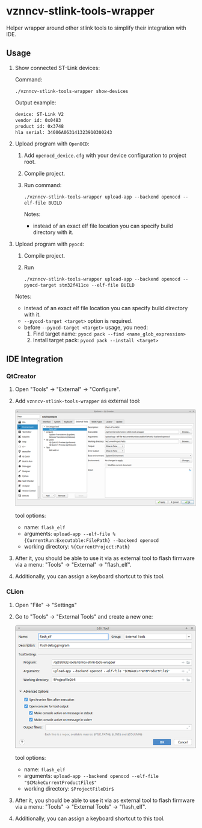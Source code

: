 # vznncv-stlink-tools-wrapper

Helper wrapper around other stlink tools to simplify their integration with IDE.

## Usage

1. Show connected ST-Link devices:

   Command:
   ```
   ./vznncv-stlink-tools-wrapper show-devices
   ```

   Output example:

   ```
   device: ST-Link V2
   vendor id: 0x0483
   product id: 0x3748
   hla serial: 34006A063141323910300243
   ```

2. Upload program with `OpenOCD`:

    1. Add `openocd_device.cfg` with your device configuration to project root.
    2. Compile project.
    3. Run command:

       ```
       ./vznncv-stlink-tools-wrapper upload-app --backend openocd --elf-file BUILD
       ```

       Notes:
        - instead of an exact elf file location you can specify build directory with it.

3. Upload program with `pyocd`:

    1. Compile project.
    2. Run

       ```
       ./vznncv-stlink-tools-wrapper upload-app --backend openocd --pyocd-target stm32f411ce --elf-file BUILD
       ```

   Notes:
    - instead of an exact elf file location you can specify build directory with it.
    - `--pyocd-target <target>` option is required.
    - before `--pyocd-target <target>` usage, you need:
        1. Find target name: `pyocd pack --find <name_glob_expression>`
        2. Install target pack: `pyocd pack --install <target>`

## IDE Integration

### QtCreator

1. Open "Tools" -> "External" -> "Configure".
2. Add `vznncv-stlink-tools-wrapper` as external tool:

   ![qt_external_tool](docs/qt_external_tool.png)

   tool options:
    - name: `flash_elf`
    - arguments: `upload-app --elf-file %{CurrentRun:Executable:FilePath} --backend openocd`
    - working directory: `%{CurrentProject:Path}`

3. After it, you should be able to use it via as external tool to flash firmware via a menu:
   "Tools" -> "External" -> "flash_elf".

4. Additionally, you can assign a keyboard shortcut to this tool.

### CLion

1. Open "File" -> "Settings"
2. Go to "Tools" -> "External Tools" and create a new one:

   ![clion_external_tool](docs/clion_external_tool.png)

   tool options:
    - name: `flash_elf`
    - arguments: `upload-app --backend openocd --elf-file "$CMakeCurrentProductFile$"`
    - working directory: `$ProjectFileDir$`

3. After it, you should be able to use it via as external tool to flash firmware via a menu:
   "Tools" -> "External Tools" -> "flash_elf".

4. Additionally, you can assign a keyboard shortcut to this tool.
